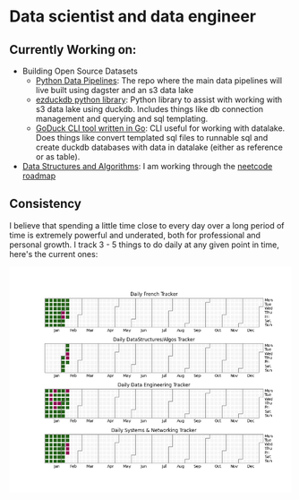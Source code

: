 # Data scientist and data engineer

## Currently Working on:

+ Building Open Source Datasets 
    + [Python Data Pipelines](https://github.com/codenym/datapipelines):  The repo where the main data pipelines will live built using dagster and an s3 data lake
    + [ezduckdb python library](https://codenym.github.io/ezduckdb/):  Python library to assist with working with s3 data lake using duckdb.  Includes things like db connection management and querying and sql templating.
    + [GoDuck CLI tool written in Go](https://github.com/Codenym/GoDuck):  CLI useful for working with datalake.  Does things like convert templated sql files to runnable sql and create duckdb databases with data in datalake (either as reference or as table).
+ [Data Structures and Algorithms](https://isaac-flath.github.io/DataStructuresAlgorithms/):  I am working through the [neetcode roadmap](neetcode.io/roadmap)

## Consistency

I believe that spending a little time close to every day over a long period of time is extremely powerful and underated, both for professional and personal growth.  I track 3 - 5 things to do daily at any given point in time, here's the current ones:

![](2024.png)
